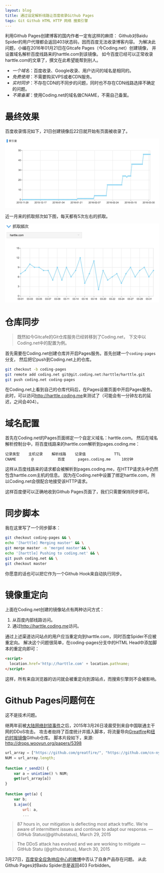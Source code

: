```yaml
---
layout: blog
title: 通过设定解析线路让百度收录Github Pages
tags: Git Github HTML HTTP 网络 搜索引擎
---
```


利用Github Pages创建博客的国内作者一定有这样的麻烦：
Github对Baidu Spider的用户代理都会返回403状态码，因而百度无法收录博客内容。
为解决此问题，小编在2016年01月21日在Gitcafe Pages（今Coding.net）创建镜像，
并设置域名解析百度线路来的harttle.com到该镜像。
如今百度已经可以正常收录harttle.com的文章了，撰文在此希望能帮到别人。

* *一个域名*：百度收录、Google收录、用户访问的域名是相同的。
* *免费使用*：不需要购买VPS或者CDN服务。
* *实时同步*：不存在CDN的不同步的问题，同时也不存在CDN线路选择不确定的问题。
* *不需备案*：使用Coding.net的域名做CNAME，不需自己备案。

# 最终效果

百度收录情况如下，21日创建镜像后22日就开始有页面被收录了。

![baidu index](/assets/img/blog/baidu-index@2x.jpg)

<!--more-->

近一月来的抓取频次如下图，每天都有5次左右的抓取。

![baidu crawl](/assets/img/blog/baidu-crawl@2x.jpg)

# 仓库同步

> 既然如今Gitcafe的Git仓库服务已经转移到了Coding.net，
> 下文中以Coding.net中的配置为例。

首先需要在Coding.net创建仓库并开启Pages服务。首先创建一个`coding-pages`分支，
然后把它push到Coding.net上的仓库。

```bash
git checkout -b coding-pages
git remote add coding.net git@git.coding.net:harttle/harttle.git
git push coding.net coding-pages
```

在Coding.net上看到自己的仓库代码后，在Pages设置页面中开启Pages服务。
此时，可以访问<http://harttle.coding.me>来测试了（可能会有一分钟左右的延迟，之间会404）。

# 域名配置

首先在Coding.net的Pages页面绑定一个自定义域名：harttle.com。
然后在域名解析控制台中，将百度线路来的harttle.com解析到pages.coding.me：

```
记录类型 	主机记录 	解析线路 	记录值	            TTL	
CNAME	    @	        百度	    pages.coding.me	    10分钟
```

这样从百度线路来的请求都会被解析到pages.coding.me，在HTTP请求头中仍然包含harttle.com主机的信息。
因为在Coding.net中设置了绑定harttle.com，所以Coding.net会很配合地接受该HTTP请求。

这样百度便可以正确地收到Github Pages页面了，我们只需要保持同步即可。

# 同步脚本

我在这里写了一个同步脚本：

```bash
git checkout coding-pages && \
echo '[harttle] Merging master' && \
git merge master -m 'merged master'&& \
echo '[harttle] Pushing to coding.net' && \
git push coding.net && \
git checkout master
```

你愿意的话也可以把它作为一个Github Hook来自动执行同步。

# 镜像重定向

上面在Coding.net创建的镜像站点有两种访问方式：

1. 从百度内部线路访问。
2. 通过<http://harttle.coding.me>访问。

通过上述渠道访问站点的用户应当重定向到harttle.com，同时百度Spider不应被重定向。
解决这个问题很简单，在coding-pages分支中的HTML Head中添加脚本的重定向即可：

```html
<script>
  location.href='http://harttle.com' + location.pathname;
</script>
```

这样，所有来自浏览器的访问就会被重定向到源站点，而搜索引擎则不会被影响。

# Github Pages问题何在

这不是技术问题。

继两年前被[大陆网络封锁事件][weibo]之后，2015年3月26日凌晨受到来自中国联通主干网的DDoS攻击。
攻击者劫持了百度统计并插入脚本，将流量导向[Greatfire][greatfire]和[纽约时报镜像][cnnytimes]Github仓库。
脚本片段如下，来源: <http://drops.wooyun.org/papers/5398>

```javascript
url_array = ["https://github.com/greatfire/", "https://github.com/cn-nytimes/"];
NUM = url_array.length;
 
function r_send2() {
    var a = unixtime() % NUM;
    get(url_array[a])
}
 
function get(a) {
    var b;
    $.ajax({
        url: a,
        ...
```

> 87 hours in, our mitigation is deflecting most attack traffic. We're aware of intermittent issues and continue to adapt our response.
> — GitHub Status(@githubstatus), March 29, 2015

> The DDoS attack has evolved and we are working to mitigate
> — GitHub Statu (@githubstatus), March 30, 2015

3月27日，[百度安全应急响应中心的微博][baidu]中否认了自身产品存在问题。
从此Github Pages对Baidu Spider总是返回403 Forbidden。

[wiki]: https://zh.wikipedia.org/wiki/GitHub
[weibo]: http://weibo.com/1197161814/zfGjQaBDB?type=comment#_rnd1459698644805
[greatfire]: https://github.com/greatfire
[cnnytimes]: https://github.com/cn-nytimes
[baidu]: http://weibo.com/3326069452/Caw7wsZ1L?type=comment#_rnd1459700002389
